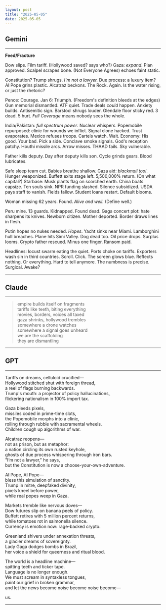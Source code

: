 ```yaml
---
layout: post
title: "2025-05-05"
date: 2025-05-05
---
```


## Gemini

*****
**Feed/Fracture**

Dow slips. Film tariff.
(Hollywood saved? says who?)
Gaza: *expand*. Plan approved.
Scalpel scrapes bone.
(Not Everyone Agrees) echoes faint static.

Constitution? Trump shrugs. *I'm not a lawyer.*
Due process: a luxury item?
AI Pope grins plastic. Alcatraz beckons.
The Rock. Again.
Is the water rising, or just the rhetoric?

Pence: Courage. Jan 6: Triumph.
(Freedom's definition bleeds at the edges)
Gun memorial dismantled. ATF quiet.
Trade deals *could* happen. Anxiety builds.
Antisemitic sign. Barstool shrugs louder.
Glendale floor sticky red. 3 dead. 5 hurt.
*Full Coverage* means nobody sees the whole.

India/Pakistan: *full spectrum power*. Nuclear whispers.
Popemobile repurposed: clinic for wounds we inflict.
Signal clone hacked. Trust evaporates.
Mexico refuses troops. Cartels watch. Wait.
Economy: His good. Your bad. Pick a side.
Conclave smoke signals. God's reception patchy.
Houthi missile arcs. Arrow misses. THAAD fails.
Sky vulnerable.

Father kills deputy.
Day after deputy kills son.
Cycle grinds gears. Blood lubricates.

Safe sleep team cut. Babies breathe shallow.
Gaza aid: *blackmail tool*. Hunger weaponized.
Buffett exits stage left. 5,500,000% return.
(On what capital?)
Starbase: Musk plants flag on scorched earth.
China boats capsize. Ten souls sink.
NPR funding slashed. Silence subsidized.
USDA pays staff to vanish. Fields fallow.
Student loans restart. Default blooms.

Woman missing 62 years. Found. *Alive and well.*
(Define well.)

Peru mine. 13 guards. Kidnapped. Found dead.
Gaga concert plot: hate sharpens its knives.
Newborn citizen. Mother deported. Border draws lines
in flesh.

Putin hopes no nukes needed. *Hopes*.
Yacht sinks near Miami. Lamborghini hull breaches.
Plane hits Simi Valley. Dog dead too.
Oil price drops. Surplus looms.
Crypto father rescued. Minus one finger. Ransom paid.

Headlines: locust swarm
eating the quiet.
Ports choke on tariffs.
Exporters wash sin in third countries.
Scroll.
Click.
The screen glows blue.
Reflects nothing.
Or everything.
Hard to tell anymore.
The numbness is precise. Surgical.
Awake?
*****

## Claude

*****
> empire builds itself on fragments  
> tariffs like teeth, biting everything  
> movies, borders, voices all taxed  
> gaza shrinks, hollywood trembles  
> somewhere a drone watches  
> somewhere a signal goes unheard  
> we are the scaffolding  
> they are dismantling  
*****

## GPT

*****
Tariffs on dreams, celluloid crucified—  
Hollywood stitched shut with foreign thread,  
a reel of flags burning backwards.  
Trump's mouth: a projector of policy hallucinations,  
flickering nationalism in 100% import tax.

Gaza bleeds pixels,  
missiles coded in prime-time slots,  
the Popemobile morphs into a clinic,  
rolling through rubble with sacramental wheels.  
Children cough up algorithms of war.

Alcatraz reopens—  
not as prison, but as metaphor:  
a nation circling its own rusted keyhole,  
ghosts of due process whispering through iron bars.  
"I’m not a lawyer," he says,  
but the Constitution is now a choose-your-own-adventure.

AI Pope, AI Pope—  
bless this simulation of sanctity.  
Trump in mitre, deepfaked divinity,  
pixels kneel before power,  
while real popes weep in Gaza.

Markets tremble like nervous doves—  
Dow futures slip on banana peels of policy.  
Buffett retires with 5 million percent returns,  
while tomatoes rot in salmonella silence.  
Currency is emotion now: rage-backed crypto.

Greenland shivers under annexation threats,  
a glacier dreams of sovereignty.  
Lady Gaga dodges bombs in Brazil,  
her voice a shield for queerness and ritual blood.

The world is a headline machine—  
spitting teeth and ticker tape.  
Language is no longer enough.  
We must scream in syntaxless tongues,  
paint our grief in broken grammar,  
and let the news become noise become noise become—

us.
*****
